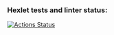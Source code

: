 ### Hexlet tests and linter status:
[![Actions Status](https://github.com/nikolaywerner/frontend-project-lvl1/workflows/hexlet-check/badge.svg)](https://github.com/nikolaywerner/frontend-project-lvl1/actions)